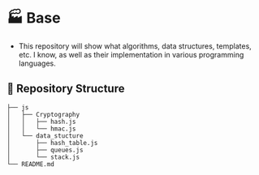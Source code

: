 # 🏭 Base
- This repository will show what algorithms, data structures, templates, etc. I know, as well as their implementation in various programming languages.

## 📂 Repository Structure
```
├── js
│   ├── Cryptography
│   │   ├── hash.js
│   │   └── hmac.js
│   └── data_stucture
│       ├── hash_table.js
│       ├── queues.js
│       └── stack.js
└── README.md
```

